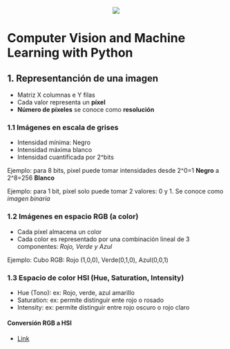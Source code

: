 <p align="center"> 
<img src="https://github.com/emunozlorenzo/MasterDataScience/blob/master/img/image2.png">
</p>

# Computer Vision and Machine Learning with Python

## 1. Representanción de una imagen
- Matriz X columnas e Y filas
- Cada valor representa un **píxel**
- **Número de píxeles** se conoce como **resolución**

### 1.1 Imágenes en escala de grises
  - Intensidad mínima: Negro
  - Intensidad máxima blanco
  - Intensidad cuantificada por 2^bits

Ejemplo: para 8 bits, pixel puede tomar intensidades desde 2^0=1 **Negro** a 2^8=256 **Blanco**

Ejemplo: para 1 bit, píxel solo puede tomar 2 valores: 0 y 1. Se conoce como *imagen binaria*

### 1.2 Imágenes en espacio RGB (a color)
  - Cada píxel almacena un color
  - Cada color es representado por una combinación lineal de 3 componentes: _Rojo, Verde y Azul_

Ejemplo: Cubo RGB: Rojo (1,0,0), Verde(0,1,0), Azul(0,0,1)

### 1.3 Espacio de color HSI (Hue, Saturation, Intensity)
  - Hue (Tono): ex: Rojo, verde, azul amarillo
  - Saturation: ex: permite distinguir ente rojo o rosado
  - Intensity: ex: permite distinguir entre rojo oscuro o rojo claro

#### Conversión RGB a HSI
  - [Link](https://www.had2know.org/technology/hsi-rgb-color-converter-equations.html)
